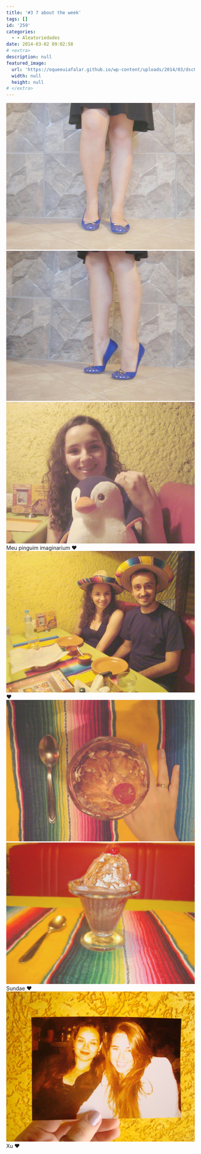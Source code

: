 ```yaml
---
title: '#3 7 about the week'
tags: []
id: '259'
categories:
  - - Aleatoriedades
date: 2014-03-02 09:02:58
# <extra>
description: null
featured_image: 
  url: 'https://oqueeuiafalar.github.io/wp-content/uploads/2014/03/dsc02211.jpg?w=650'
  width: null
  height: null
# </extra>
---
```


[![Image](/wp-content/uploads/2014/03/dsc02211.jpg?w=650)](/wp-content/uploads/2014/03/dsc02211.jpg) [![Image](/wp-content/uploads/2014/03/dsc02212.jpg?w=650)](/wp-content/uploads/2014/03/dsc02212.jpg) [![Image](/wp-content/uploads/2014/03/dsc02225.jpg?w=650)](/wp-content/uploads/2014/03/dsc02225.jpg) Meu pinguim imaginarium ♥ [![Image](/wp-content/uploads/2014/03/dsc02217.jpg?w=650)](/wp-content/uploads/2014/03/dsc02217.jpg) ♥ [![Image](/wp-content/uploads/2014/03/dsc02227.jpg?w=650)](/wp-content/uploads/2014/03/dsc02227.jpg) [![Image](/wp-content/uploads/2014/03/dsc02228.jpg?w=650)](/wp-content/uploads/2014/03/dsc02228.jpg) Sundae ♥ [![Image](/wp-content/uploads/2014/03/dsc02244.jpg?w=650)](/wp-content/uploads/2014/03/dsc02244.jpg) Xu ♥
